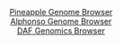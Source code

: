 <div id="Pineapple_Genome_Browser" align="center">
  <a href="https://igv.org/app/?sessionURL=blob:zZJRa9swFIX_i6BjA8eW5CaODWUkXtJ2bjvWNnWXUoxsy44WW3Ik2Uka8t.nlo29dNA8bAz0IF2udM85.nago1IxwUEAsI36NkLAAmoh1jekbip6RWqqQFCQSlELSFpQSXlGQbADBVGazK4vzM2F1o0KHIfpplcTXgpbuTapyZPgZK3sTNROKKqKpEISLaRyxpJ0wmFl11vTlDSNbWa7dt_JiSYOqZqF4Eo4DeVlsjbvJb9KSUm5qGlSt5VmLwISo8dozO2CfBzFN6Mso0pFdHuen4yi89GdO5nNTwfhfPblLJ4N4nc3rOREt5Ke3NJiJuUyPcJT7_S.uL1aRUsoVt1EFO3lkfvp3WTTMEnVCfLQ0PX6yPVMNIzndPM_uTaLHegc30Xn4ferxRjjKJ13qVrc49V0OpFj8arvIdhboBJZa0gA2UJ6AYKWCwdWHw96z1s0tCD0TTpSMBA8PFpAS5ItTfvDDuhtY3gBiq7aF3QsIGROJQh6PoQe8n3cP_aOoe.jvbUDraz.XrTT2bXvQTzCeJAUrNIG5jxRvFE24dzussIunw7MMjL4fIZlF2.P8Dj0Y14Xm3SpGxTl8Fs4_EOeFjDjX77QmH2Lqn9C3luE2Do9FLfbcnt5H9dEkM18Hd5dX.RtcTYNo6ft11fjeQbpsGgKIWuiTb.pmONP4joiGeHaFDqmWMoqprexSVGsQYCwa8AFmaiEIRHIMn0PLWihPvzwG1B3_7j_AQ--">Pineapple Genome Browser</a>
</div>
<div id="Alphonso_Genome_Browser" align="center">
  <a href="https://igv.org/app/?sessionURL=blob:zZJRb9owFIX_i6VWmxSSOCHQRKqmAGVF3ZgKBVSqKrpJnOCR2K5tSAHx3.dWm_ayTeVh0yQ_2FfXvuccfwe0JVJRzlCEPBsHNsbIQmrFmynUoiJjqIlCUQGVIhaSpCCSsIyg6IAKUBpmk0_m5kproSLHoVq0amAlt5VvQw17zqBRdsZrp8.rClIuQXOpnJ6ELXdouW01JAUhbDPbtwMnBw0OVGLFmeKOIKxMGvNe8qOUlITxmiT1ptL0VUBi9BiNuV3Ah3gxjbOMKHVDdqP8Mr4ZxXP_arb82OkvZ1.uF7PO4nxKSwZ6I8ll6t.Jq3RyPRd4_nTmDW9p7AbxoCdYLEZn_uD86llQSdQl7uILvxtg_yUaynLy_D.5Noue6Hxwt7.DwS7jQfE8nsJystAh.NBv5.3f.D5aqOLZxpCAspXsRti1fLdjBV6n9bLFF5brhiYdySmKHh4tpCVka9P.cEB6JwwvSJGnzSs6FuIyJxJFrdB1uzgMvaDdbbthiI_WAW1k9feiHc4mYdf1Ys_rJAWttIE5TxQTygbG7G1W2OX.xCyh2M2GnwXp8uW6mOF1Pry_lfti28ybX2bpGf9m9Ov3GaNvUfRPqHuLEFunp6J25vXWc1ZO46.dfTuejPZk1Rv1xv17iv8Q0GnhFFzWoE2_qZjjd962ICkwbQpbqmhKK6p3C5Mjb1CEPd9gizJeccMhkmX6zrVcCwfu.594.sfH4zc-">Alphonso Genome Browser</a>
</div>


<div id="DAF_Genomics_Browser" align="center">
  <a href="https://igv.org/app/?sessionURL=blob:tZFra9swFIb_i6D9ZDu.3yAM0zVpSGlJUjejpQTVPo7VSJYnyXXakP8.4bUMNsoYdCAJiXN5X53ngJ5BSMIblCLXcgLLcZCBZM37FWYthSvMQKK0wlSCgQRUIKApAKUHVGGpcL681JW1Uq1MR6MSV.YWGs5IIS3pWbg1Je9UDTrVdC3M8CtvcC.tgjOdrPAI07bmjeQjXBQgpWmPWmi2mx7r4z22GVrChnVUkUF1o01oY6VVYe2WNCXs_2LkPyjrRb5k61U21M_hZVaOs_ksu_XO87tpeHaXX1.s83B9uiLbBqtOwFhezy.as9c9.6ZO3MlTexM_0gWLfaLUVX_ifT0937dEgBw7kRN7UWCHIToaiPKi0xBQUQsndXwjcmPD9X3z7eoFoZ6C4ASl9w8GUgIXO51.f0DqpdWokITv3UDNQFyUIFBqJrYdOUniBn7k20niHI0D6gT9ZJaTfJlEtpu5bmg9Yqb1K0KHAWqhP4OfBfK3znr_KyigU9LvlhN4Egs2u6yDaHWzyKb.TsUfYDLQh9.quGBY6dDP5xsUTLUag0b9ouIdH44_AA--">DAF Genomics Browser</a>
</div>
